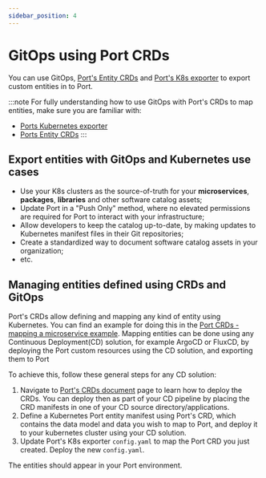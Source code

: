 ```yaml
---
sidebar_position: 4
---
```


# GitOps using Port CRDs

You can use GitOps, [Port's Entity CRDs](../kubernetes/port-crd.md) and [Port's K8s exporter](../kubernetes/kubernetes.md) to export custom entities in to Port.

:::note
For fully understanding how to use GitOps with Port's CRDs to map entities, make sure you are familiar with:

- [Ports Kubernetes exporter](../kubernetes/kubernetes.md)
- [Ports Entity CRDs](../kubernetes/port-crd.md)
  :::

## Export entities with GitOps and Kubernetes use cases

- Use your K8s clusters as the source-of-truth for your **microservices**, **packages**, **libraries** and other software catalog assets;
- Update Port in a "Push Only" method, where no elevated permissions are required for Port to interact with your infrastructure;
- Allow developers to keep the catalog up-to-date, by making updates to Kubernetes manifest files in their Git repositories;
- Create a standardized way to document software catalog assets in your organization;
- etc.

## Managing entities defined using CRDs and GitOps

Port's CRDs allow defining and mapping any kind of entity using Kubernetes. You can find an example for doing this in the [Port CRDs - mapping a microservice example](../kubernetes/port-crd.md#example---mapping-a-microservice-using-port-crds).
Mapping entities can be done using any Continuous Deployment(CD) solution, for example ArgoCD or FluxCD, by deploying the Port custom resources using the CD solution, and exporting them to Port

To achieve this, follow these general steps for any CD solution:

1. Navigate to [Port's CRDs document](../kubernetes/port-crd.md#deploying-ports-crds) page to learn how to deploy the CRDs. You can deploy then as part of your CD pipeline by placing the CRD manifests in one of your CD source directory/applications.
2. Define a Kubernetes Port entity manifest using Port's CRD, which contains the data model and data you wish to map to Port, and deploy it to your kubernetes cluster using your CD solution.
3. Update Port's K8s exporter `config.yaml` to map the Port CRD you just created. Deploy the new `config.yaml`.

The entities should appear in your Port environment.

